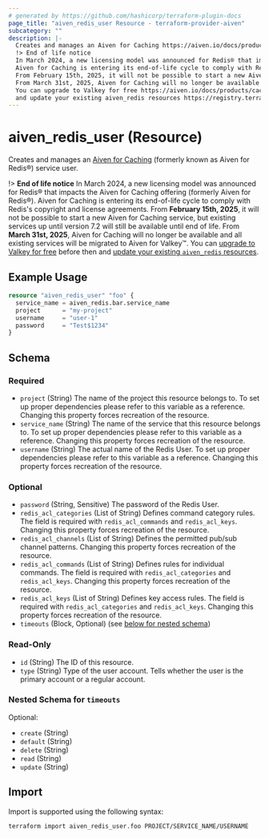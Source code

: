 ```yaml
---
# generated by https://github.com/hashicorp/terraform-plugin-docs
page_title: "aiven_redis_user Resource - terraform-provider-aiven"
subcategory: ""
description: |-
  Creates and manages an Aiven for Caching https://aiven.io/docs/products/caching (formerly known as Aiven for Redis®) service user.
  !> End of life notice
  In March 2024, a new licensing model was announced for Redis® that impacts the Aiven for Caching offering (formerly Aiven for Redis®).
  Aiven for Caching is entering its end-of-life cycle to comply with Redis's copyright and license agreements.
  From February 15th, 2025, it will not be possible to start a new Aiven for Caching service, but existing services up until version 7.2 will still be available until end of life.
  From March 31st, 2025, Aiven for Caching will no longer be available and all existing services will be migrated to Aiven for Valkey™.
  You can upgrade to Valkey for free https://aiven.io/docs/products/caching/howto/upgrade-aiven-for-caching-to-valkey before then
  and update your existing aiven_redis resources https://registry.terraform.io/providers/aiven/aiven/latest/docs/guides/update-deprecated-resources#update-`aiven_redis`-resources-after-valkey-upgrade.
---
```


# aiven_redis_user (Resource)

Creates and manages an [Aiven for Caching](https://aiven.io/docs/products/caching) (formerly known as Aiven for Redis®) service user.

!> **End of life notice**
In March 2024, a new licensing model was announced for Redis® that impacts the Aiven for Caching offering (formerly Aiven for Redis®).
Aiven for Caching is entering its end-of-life cycle to comply with Redis's copyright and license agreements.
From **February 15th, 2025**, it will not be possible to start a new Aiven for Caching service, but existing services up until version 7.2 will still be available until end of life.
From **March 31st, 2025**, Aiven for Caching will no longer be available and all existing services will be migrated to Aiven for Valkey™.
You can [upgrade to Valkey for free](https://aiven.io/docs/products/caching/howto/upgrade-aiven-for-caching-to-valkey) before then
and [update your existing `aiven_redis` resources](https://registry.terraform.io/providers/aiven/aiven/latest/docs/guides/update-deprecated-resources#update-`aiven_redis`-resources-after-valkey-upgrade).

## Example Usage

```terraform
resource "aiven_redis_user" "foo" {
  service_name = aiven_redis.bar.service_name
  project      = "my-project"
  username     = "user-1"
  password     = "Test$1234"
}
```

<!-- schema generated by tfplugindocs -->
## Schema

### Required

- `project` (String) The name of the project this resource belongs to. To set up proper dependencies please refer to this variable as a reference. Changing this property forces recreation of the resource.
- `service_name` (String) The name of the service that this resource belongs to. To set up proper dependencies please refer to this variable as a reference. Changing this property forces recreation of the resource.
- `username` (String) The actual name of the Redis User. To set up proper dependencies please refer to this variable as a reference. Changing this property forces recreation of the resource.

### Optional

- `password` (String, Sensitive) The password of the Redis User.
- `redis_acl_categories` (List of String) Defines command category rules. The field is required with `redis_acl_commands` and `redis_acl_keys`. Changing this property forces recreation of the resource.
- `redis_acl_channels` (List of String) Defines the permitted pub/sub channel patterns. Changing this property forces recreation of the resource.
- `redis_acl_commands` (List of String) Defines rules for individual commands. The field is required with `redis_acl_categories` and `redis_acl_keys`. Changing this property forces recreation of the resource.
- `redis_acl_keys` (List of String) Defines key access rules. The field is required with `redis_acl_categories` and `redis_acl_keys`. Changing this property forces recreation of the resource.
- `timeouts` (Block, Optional) (see [below for nested schema](#nestedblock--timeouts))

### Read-Only

- `id` (String) The ID of this resource.
- `type` (String) Type of the user account. Tells whether the user is the primary account or a regular account.

<a id="nestedblock--timeouts"></a>
### Nested Schema for `timeouts`

Optional:

- `create` (String)
- `default` (String)
- `delete` (String)
- `read` (String)
- `update` (String)

## Import

Import is supported using the following syntax:

```shell
terraform import aiven_redis_user.foo PROJECT/SERVICE_NAME/USERNAME
```
